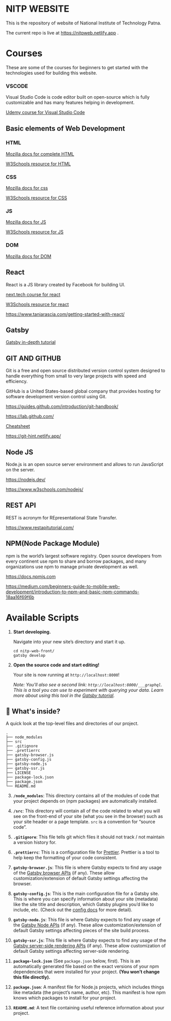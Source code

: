 # NITP WEBSITE
This is the repository of website of National Institute of Technology Patna.

The current repo is live at https://nitpweb.netlify.app .

# Courses
These are some of the courses for beginners to get started with the technologies used for building this website.

### VSCODE
Visual Studio Code is code editor built on open-source which is fully customizable and has many features helping in development.

[Udemy course for Visual Studio Code](https://www.udemy.com/course/beginner-vs-code/)

## Basic elements of Web Development
### HTML

[Mozilla docs for complete HTML](https://developer.mozilla.org/en-US/docs/Web/HTML)

[W3Schools resource for HTML](https://www.w3schools.com/html/default.asp)

### CSS
[Mozilla docs for css](https://developer.mozilla.org/en-US/docs/Web/CSS)

[W3Schools resource for CSS](https://www.w3schools.com/css/default.asp)

### JS
[Mozilla docs for JS](https://developer.mozilla.org/en-US/docs/Web/JavaScript)

[W3Schools resource for JS](https://www.w3schools.com/js/default.asp)


### DOM
[Mozilla docs for DOM](https://developer.mozilla.org/en-US/docs/Web/API/Document_Object_Model)

## React
React is a JS library created by Facebook for building UI.

[next.tech course for react](https://next.tech/catalog/beginning-react?skill=web-development)

[W3Schools resource for react](https://www.w3schools.com/react/default.asp)

https://www.taniarascia.com/getting-started-with-react/

## Gatsby

[Gatsby in-depth tutorial](https://www.gatsbyjs.org/tutorial/)

## GIT AND GITHUB
Git is a free and open source distributed version control system designed to handle everything from small to very large projects with speed and efficiency.

GitHub is a United States-based global company that provides hosting for software development version control using Git.

 
https://guides.github.com/introduction/git-handbook/

https://lab.github.com/

[Cheatsheet](https://github.github.com/training-kit/downloads/github-git-cheat-sheet/)

https://git-hint.netlify.app/

## Node JS
Node.js is an open source server environment and allows to run JavaScript on the server.

https://nodejs.dev/

https://www.w3schools.com/nodejs/

## REST API
REST is acronym for REpresentational State Transfer.

https://www.restapitutorial.com/

## NPM(Node Package Module)
npm is the world’s largest software registry. Open source developers from every continent use npm to share and borrow packages, and many organizations use npm to manage private development as well.

https://docs.npmjs.com

https://medium.com/beginners-guide-to-mobile-web-development/introduction-to-npm-and-basic-npm-commands-18aa16f69f6b

# Available Scripts

1.  **Start developing.**

    Navigate into your new site’s directory and start it up.

    ```shell
    cd nitp-web-front/
    gatsby develop
    ```

2.  **Open the source code and start editing!**

    Your site is now running at `http://localhost:8000`!

    _Note: You'll also see a second link: _`http://localhost:8000/___graphql`_. This is a tool you can use to experiment with querying your data. Learn more about using this tool in the [Gatsby tutorial](https://www.gatsbyjs.org/tutorial/part-five/#introducing-graphiql)._


## 🧐 What's inside?

A quick look at the top-level files and directories of our project.

    .
    ├── node_modules
    ├── src
    ├── .gitignore
    ├── .prettierrc
    ├── gatsby-browser.js
    ├── gatsby-config.js
    ├── gatsby-node.js
    ├── gatsby-ssr.js
    ├── LICENSE
    ├── package-lock.json
    ├── package.json
    └── README.md

3.  **`/node_modules`**: This directory contains all of the modules of code that your project depends on (npm packages) are automatically installed.

4.  **`/src`**: This directory will contain all of the code related to what you will see on the front-end of your site (what you see in the browser) such as your site header or a page template. `src` is a convention for “source code”.

5.  **`.gitignore`**: This file tells git which files it should not track / not maintain a version history for.

6.  **`.prettierrc`**: This is a configuration file for [Prettier](https://prettier.io/). Prettier is a tool to help keep the formatting of your code consistent.

7.  **`gatsby-browser.js`**: This file is where Gatsby expects to find any usage of the [Gatsby browser APIs](https://www.gatsbyjs.org/docs/browser-apis/) (if any). These allow customization/extension of default Gatsby settings affecting the browser.

8.  **`gatsby-config.js`**: This is the main configuration file for a Gatsby site. This is where you can specify information about your site (metadata) like the site title and description, which Gatsby plugins you’d like to include, etc. (Check out the [config docs](https://www.gatsbyjs.org/docs/gatsby-config/) for more detail).

9.  **`gatsby-node.js`**: This file is where Gatsby expects to find any usage of the [Gatsby Node APIs](https://www.gatsbyjs.org/docs/node-apis/) (if any). These allow customization/extension of default Gatsby settings affecting pieces of the site build process.

10.  **`gatsby-ssr.js`**: This file is where Gatsby expects to find any usage of the [Gatsby server-side rendering APIs](https://www.gatsbyjs.org/docs/ssr-apis/) (if any). These allow customization of default Gatsby settings affecting server-side rendering.

11. **`package-lock.json`** (See `package.json` below, first). This is an automatically generated file based on the exact versions of your npm dependencies that were installed for your project. **(You won’t change this file directly).**

12. **`package.json`**: A manifest file for Node.js projects, which includes things like metadata (the project’s name, author, etc). This manifest is how npm knows which packages to install for your project.

13. **`README.md`**: A text file containing useful reference information about your project.

